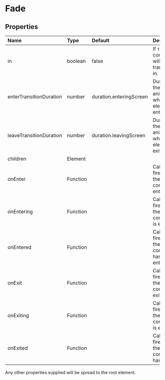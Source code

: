 # Fade



## Properties
| Name | Type | Default | Description |
|:-----|:-----|:--------|:------------|
| in | boolean | false | If `true`, the component will transition in. |
| enterTransitionDuration | number | duration.enteringScreen | Duration of the animation when the element is entering. |
| leaveTransitionDuration | number | duration.leavingScreen | Duration of the animation when the element is exiting. |
| children | Element |  |  |
| onEnter | Function |  | Callback fired before the component enters. |
| onEntering | Function |  | Callback fired when the component is entering. |
| onEntered | Function |  | Callback fired when the component has entered. |
| onExit | Function |  | Callback fired before the component exits. |
| onExiting | Function |  | Callback fired when the component is exiting. |
| onExited | Function |  | Callback fired when the component has exited. |

Any other properties supplied will be spread to the root element.

